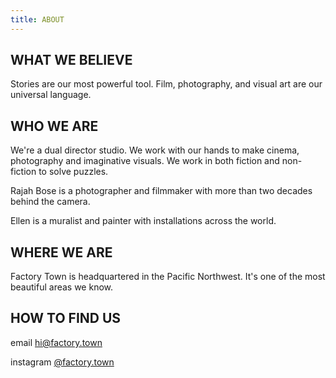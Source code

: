 ```yaml
---
title: ABOUT
---
```


## WHAT WE BELIEVE

Stories are our most powerful tool. Film, photography, and visual art are our universal language. 

## WHO WE ARE

We're a dual director studio. We work with our hands to make cinema, photography and  imaginative visuals. We work in both fiction and non-fiction to solve puzzles. 

Rajah Bose is a photographer and filmmaker with more than two decades behind the camera.

Ellen is a muralist and painter with installations across the world.

## WHERE WE ARE

Factory Town is headquartered in the Pacific Northwest. It's one of the most beautiful areas we know.

## HOW TO FIND US

email  [hi@factory.town](mailto:'hi@factory.town')

instagram [@factory.town](http://instagram.com/factory.town)